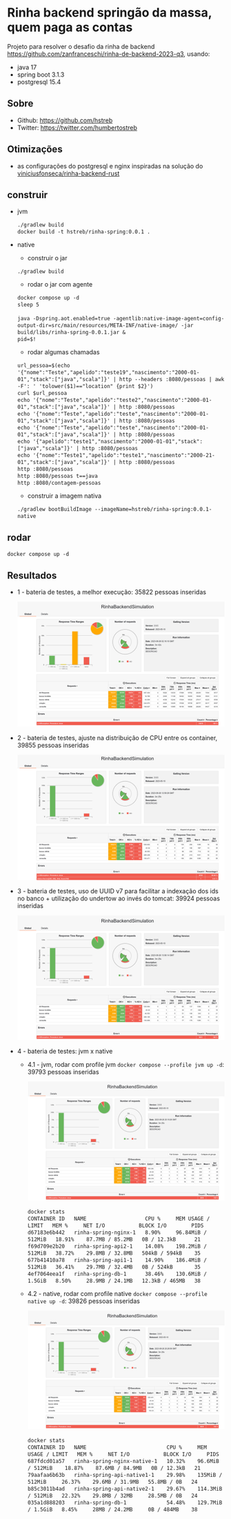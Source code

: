 # Rinha backend springão da massa, quem paga as contas 

Projeto para resolver o desafio da rinha de backend https://github.com/zanfranceschi/rinha-de-backend-2023-q3, usando:

- java 17
- spring boot 3.1.3
- postgresql 15.4

## Sobre

- Github: https://github.com/hstreb
- Twitter: https://twitter.com/humbertostreb

## Otimizações

- as configurações do postgresql e nginx inspiradas na solução do [viniciusfonseca/rinha-backend-rust](https://github.com/viniciusfonseca/rinha-backend-rust/)

## construir

- jvm
  ```shell
  ./gradlew build
  docker build -t hstreb/rinha-spring:0.0.1 .
  ```

- native

  - construir o jar

  ```shell
  ./gradlew build
  ```
    
  - rodar o jar com agente

  ```shell
  docker compose up -d
  sleep 5
    
  java -Dspring.aot.enabled=true -agentlib:native-image-agent=config-output-dir=src/main/resources/META-INF/native-image/ -jar build/libs/rinha-spring-0.0.1.jar &
  pid=$!
  ```

  - rodar algumas chamadas

  ```shell
  url_pessoa=$(echo '{"nome":"Teste","apelido":"teste19","nascimento":"2000-01-01","stack":["java","scala"]}' | http --headers :8080/pessoas | awk -F': ' 'tolower($1)=="location" {print $2}')
  curl $url_pessoa
  echo '{"nome":"Teste","apelido":"teste2","nascimento":"2000-01-01","stack":["java","scala"]}' | http :8080/pessoas
  echo '{"nome":"Teste","apelido":"teste","nascimento":"2000-01-01","stack":["java","scala"]}' | http :8080/pessoas
  echo '{"nome":"Teste","apelido":"teste","nascimento":"2000-01-01","stack":["java","scala"]}' | http :8080/pessoas
  echo '{"apelido":"teste1","nascimento":"2000-01-01","stack":["java","scala"]}' | http :8080/pessoas
  echo '{"nome":"Teste1","apelido":"teste1","nascimento":"2000-21-01","stack":["java","scala"]}' | http :8080/pessoas
  http :8080/pessoas
  http :8080/pessoas t==java
  http :8080/contagem-pessoas
  ```
  
  - construir a imagem nativa

  ```shell
  ./gradlew bootBuildImage --imageName=hstreb/rinha-spring:0.0.1-native
  ```

## rodar

```shell
docker compose up -d
```

## Resultados

- 1 - bateria de testes, a melhor execução: 35822 pessoas inseridas

  ![img.png](imgs/execucao-01.png)

- 2 - bateria de testes, ajuste na distribuição de CPU entre os container, 39855 pessoas inseridas

  ![img.png](imgs/execucao-02.png)

- 3 - bateria de testes, uso de UUID v7 para facilitar a indexação dos ids no banco + utilização do undertow ao invés do tomcat: 39924 pessoas inseridas

  ![img.png](imgs/execucao-03.png)

- 4 - bateria de testes: jvm x native

  - 4.1 - jvm, rodar com profile jvm `docker compose --profile jvm up -d`: 39793 pessoas inseridas
  
    ![img.png](imgs/execucao-04-1.png)
  
    ```shell
    docker stats
    CONTAINER ID   NAME                   CPU %     MEM USAGE / LIMIT   MEM %     NET I/O           BLOCK I/O        PIDS
    d67183e6b442   rinha-spring-nginx-1   8.90%     96.84MiB / 512MiB   18.91%    87.7MB / 85.2MB   0B / 12.3kB      21
    f69d709e2b20   rinha-spring-api2-1    14.08%    198.2MiB / 512MiB   38.72%    29.8MB / 32.8MB   504kB / 594kB    35
    677b41410a78   rinha-spring-api1-1    14.90%    186.4MiB / 512MiB   36.41%    29.7MB / 32.4MB   0B / 524kB       35
    4ef7064eea1f   rinha-spring-db-1      38.46%    130.6MiB / 1.5GiB   8.50%     28.9MB / 24.1MB   12.3kB / 465MB   38  
    ```
  
  - 4.2 - native, rodar com profile native `docker compose --profile native up -d`: 39826 pessoas inseridas

    ![img.png](imgs/execucao-04-2.png)
  
    ```shell
    docker stats
    CONTAINER ID   NAME                          CPU %     MEM USAGE / LIMIT   MEM %     NET I/O           BLOCK I/O     PIDS
    687fdcd01a57   rinha-spring-nginx-native-1   10.32%    96.6MiB / 512MiB    18.87%    87.6MB / 84.9MB   0B / 12.3kB   21
    79aafaa6b63b   rinha-spring-api-native1-1    29.98%    135MiB / 512MiB     26.37%    29.6MB / 31.9MB   55.8MB / 0B   24
    b85c3011b4ad   rinha-spring-api-native2-1    29.67%    114.3MiB / 512MiB   22.32%    29.8MB / 32MB     28.5MB / 0B   24
    035a1d888203   rinha-spring-db-1             54.48%    129.7MiB / 1.5GiB   8.45%     28MB / 24.2MB     0B / 484MB    38
    ```